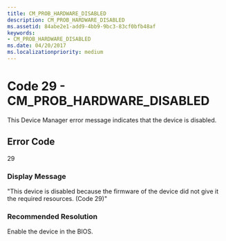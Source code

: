 ```yaml
---
title: CM_PROB_HARDWARE_DISABLED
description: CM_PROB_HARDWARE_DISABLED
ms.assetid: 84abe2e1-add9-4bb9-9bc3-83cf0bfb48af
keywords:
- CM_PROB_HARDWARE_DISABLED
ms.date: 04/20/2017
ms.localizationpriority: medium
---
```


# Code 29 - CM_PROB_HARDWARE_DISABLED

This Device Manager error message indicates that the device is disabled.

## Error Code

29

### Display Message

"This device is disabled because the firmware of the device did not give it the required resources. (Code 29)"

### Recommended Resolution

Enable the device in the BIOS.
